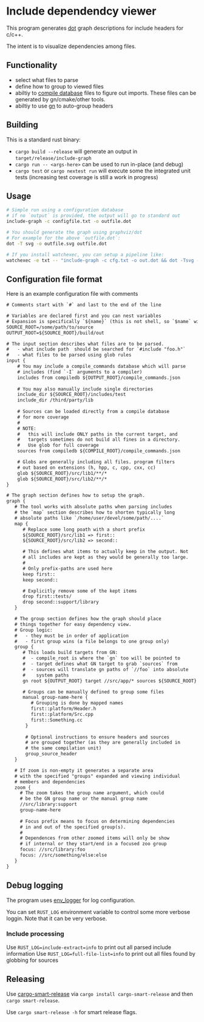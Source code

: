 # Include dependendcy viewer

This program generates [dot](https://graphviz.org/doc/info/lang.html) graph
descriptions for include headers for c/c++.

The intent is to visualize dependencies among files.

## Functionality

- select what files to parse
- define how to group to viewed files
- abiltiy to [compile database](https://clang.llvm.org/docs/JSONCompilationDatabase.html) 
  files to figure out imports. These files can be generated by gn/cmake/other tools.
- abiltiy to use [gn](https://gn.googlesource.com/gn/) to auto-group headers

## Building

This is a standard rust binary:

- `cargo build --release` will generate an output in `target/release/include-graph`
- `cargo run -- <args-here>` can be used to run in-place (and debug)
- `cargo test` or `cargo nextest run` will execute some the integrated unit tests (increasing
  test coverage is still a work in progress)

## Usage

```sh
# Simple run using a configuration database
# if no `output` is provided, the output will go to standard out
include-graph -c configfile.txt -o outfile.dot

# You should generate the graph using graphviz/dot
# For example for the above `outfile.dot`:
dot -T svg -o outfile.svg outfile.dot

# If you install watchexec, you can setup a pipeline like:
watchexec -e txt -- "include-graph -c cfg.txt -o out.dot && dot -Tsvg -o out.svg out.dot"
```

## Configuration file format

Here is an example configuration file with comments

```txt
# Comments start with `#` and last to the end of the line

# Variables are declared first and you can nest variables
# Expansion is specifically `${name}` (this is not shell, so `$name` will not work)
SOURCE_ROOT=/some/path/to/source
OUTPUT_ROOT=${SOURCE_ROOT}/build/out

# The input section describes what files are to be parsed.
#   - what include path  should be searched for `#include "foo.h"`
#   - what files to be parsed using glob rules
input {
    # You may include a compile_commands database which will parse
    # includes (find `-I` arguments to a compiler)
    includes from compiledb ${OUTPUT_ROOT}/compile_commands.json
    
    # You may also manually include single directories
    include_dir ${SOURCE_ROOT}/includes/test
    include_dir /third/party/lib
    
    # Sources can be loaded directly from a compile database
    # for more coverage
    #
    # NOTE:
    #   this will include ONLY paths in the current target, and
    #   targets sometimes do not build all fines in a directory.
    #   Use glob for full coverage
    sources from compiledb ${COMPILE_ROOT}/compile_commands.json

    # Globs are generally including all files. program filters
    # out based on extensions (h, hpp, c, cpp, cxx, cc)
    glob ${SOURCE_ROOT}/src/lib1/**/*
    glob ${SOURCE_ROOT}/src/lib2/**/*
}

# The graph section defines how to setup the graph.
graph {
   # The tool works with absolute paths when parsing includes
   # the `map` section describes how to shorten typically long
   # absolute paths like `/home/user/devel/some/path/....`
   map {
      # Replace some long poath with a short prefix
      ${SOURCE_ROOT}/src/lib1 => first::
      ${SOURCE_ROOT}/src/lib2 => second::

      # This defines what items to actually keep in the output. Not
      # all includes are kept as they would be generally too large.
      #
      # Only prefix-paths are used here
      keep first::
      keep second::

      # Explicitly remove some of the kept items
      drop first::tests/
      drop second::support/library
   }

   # The group section defines how the graph should place
   # things together for easy dependency view.
   # Group logic:
   #   - they must be in order of application
   #   - first group wins (a file belongs to one group only)
   group {
      # This loads build targets from GN:
      #  - compile_root is where the `gn` too will be pointed to
      #  - target defines what GN target to grab `sources` from
      #  - sources will translate gn paths of `//foo` into absolute
      #    system paths
      gn root ${OUTPUT_ROOT} target //src/app/* sources ${SOURCE_ROOT}

      # Groups can be manually defined to group some files
      manual group-name-here {
         # Grouping is done by mapped names
         first::platform/Header.h
         first::platform/Src.cpp
         first::Something.cc
       }
      
       # Optional instructions to ensure headers and sources
       # are grouped together (as they are generally included in
       # the same compilation unit)
       group_source_header
   }

   # If zoom is non-empty it generates a separate area
   # with the specified "groups" expanded and viewing individual
   # members and dependencies
   zoom {
     # The zoom takes the group name argument, which could
     # be the GN group name or the manual group name
     //src/library:support
     group-name-here
     
     # Focus prefix means to focus on determining dependencies
     # in and out of the specified group(s).
     #
     # Dependences from other zoomed items will only be show
     # if internal or they start/end in a focused zoo group
     focus: //src/library:foo
     focus: //src/something/else:else
   }
}
```

## Debug logging

The program uses [env_logger](https://docs.rs/env_logger/latest/env_logger/) for log configuration.

You can set `RUST_LOG` environment variable to control some more verbose loggin. Note that it
can be very verbose.

### Include processing

Use `RUST_LOG=include-extract=info` to print out all parsed include information
Use `RUST_LOG=full-file-list=info` to print out all files found by globbing for sources

## Releasing

Use [cargo-smart-release](https://crates.io/crates/cargo-smart-release) via
`cargo install cargo-smart-release` and then `cargo smart-release`.

Use `cargo smart-release -h` for smart release flags.

